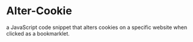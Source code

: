 # Alter-Cookie
a JavaScript code snippet that alters cookies on a specific website when clicked as a bookmarklet.
